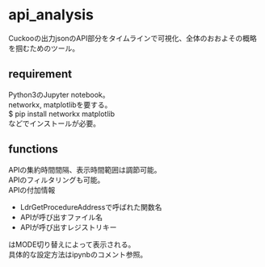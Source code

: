 # api_analysis
Cuckooの出力jsonのAPI部分をタイムラインで可視化、全体のおおよその概略を掴むためのツール。

## requirement
Python3のJupyter notebook。  
networkx, matplotlibを要する。  
$ pip install networkx matplotlib  
などでインストールが必要。  

## functions
APIの集約時間間隔、表示時間範囲は調節可能。  
APIのフィルタリングも可能。  
APIの付加情報  
- LdrGetProcedureAddressで呼ばれた関数名
- APIが呼び出すファイル名
- APIが呼び出すレジストリキー

はMODE切り替えによって表示される。  
具体的な設定方法はipynbのコメント参照。  
